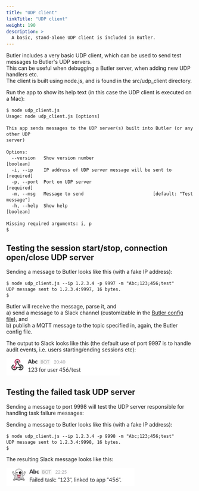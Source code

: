 ```yaml
---
title: "UDP client"
linkTitle: "UDP client"
weight: 190
description: >
  A basic, stand-alone UDP client is included in Butler.
---
```


Butler includes a very basic UDP client, which can be used to send test messages to Butler's UDP servers.  
This can be useful when debugging a Butler server, when adding new UDP handlers etc.  
The client is built using node.js, and is found in the src/udp_client directory.

Run the app to show its help text (in this case the UDP client is executed on a Mac):


    $ node udp_client.js
    Usage: node udp_client.js [options]

    This app sends messages to the UDP server(s) built into Butler (or any other UDP
    server)

    Options:
      --version   Show version number                                      [boolean]
      -i, --ip    IP address of UDP server message will be sent to        [required]
      -p, --port  Port on UDP server                                      [required]
      -m, --msg   Message to send                          [default: "Test message"]
      -h, --help  Show help                                                [boolean]

    Missing required arguments: i, p
    $


## Testing the session start/stop, connection open/close UDP server

Sending a message to Butler looks like this (with a fake IP address):

    $ node udp_client.js --ip 1.2.3.4 -p 9997 -m "Abc;123;456;test"
    UDP message sent to 1.2.3.4:9997, 16 bytes.
    $   


Butler will receive the message, parse it, and  
a) send a message to a Slack channel (customizable in the [Butler config file](/docs/getting-started/setup/config_file_syntax/)), and  
b) publish a MQTT message to the topic specified in, again, the Butler config file.

The output to Slack looks like this (the default use of port 9997 is to handle audit events, i.e. users starting/ending sessions etc):  

![alt text](slack_audit_event_test_1.jpg "Slack audit event test")

## Testing the failed task UDP server

Sending a message to port 9998 will test the UDP server responsible for handling task failure messages:

Sending a message to Butler looks like this (with a fake IP address):

    $ node udp_client.js --ip 1.2.3.4 -p 9998 -m "Abc;123;456;test"
    UDP message sent to 1.2.3.4:9998, 16 bytes.
    $


The resulting Slack message looks like this:  

![alt text](slack_failed_task_1.jpg "Slack failed task")

